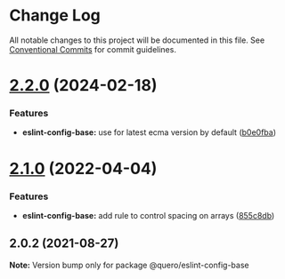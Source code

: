 # Change Log

All notable changes to this project will be documented in this file.
See [Conventional Commits](https://conventionalcommits.org) for commit guidelines.

# [2.2.0](https://github.com/quero-edu/guidelines/compare/@quero/eslint-config-base@2.1.0...@quero/eslint-config-base@2.2.0) (2024-02-18)


### Features

* **eslint-config-base:** use for latest ecma version by default ([b0e0fba](https://github.com/quero-edu/guidelines/commit/b0e0fbab7ee77c48e1917e8e0ff5c52d7326f446))





# [2.1.0](https://github.com/quero-edu/guidelines/compare/@quero/eslint-config-base@2.0.2...@quero/eslint-config-base@2.1.0) (2022-04-04)


### Features

* **eslint-config-base:** add rule to control spacing on arrays ([855c8db](https://github.com/quero-edu/guidelines/commit/855c8db0984d6c36917e41173ce210d9a74745f8))





## 2.0.2 (2021-08-27)

**Note:** Version bump only for package @quero/eslint-config-base
